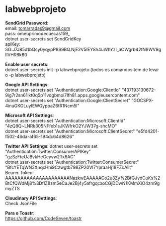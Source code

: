 # labwebprojeto

**SendGrid Password:**   
email: tomarradas9@gmail.com    
pass: omeuprimodecuecas159_    
dotnet user-secrets set SendGridKey <key>  
apiKey: 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    

**Enable user secrets**:  
dotnet user-secrets init -p labwebprojeto (todos os comandos tem de levar o -p labwebprojeto)

**Google API Settings**:  
dotnet user-secrets set "Authentication:Google:ClientId" "437193130672-9ig7r2sn61ikt0q5p11vdgbmoi7lfh81.apps.googleusercontent.com"  
dotnet user-secrets set "Authentication:Google:ClientSecret" "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"   

**Microsoft API Settings**:  
dotnet user-secrets set "Authentication:Microsoft:ClientId" "4zQ8Q~LNRk305NFfeb1sJKWfrkO2YJW37g-shcMO"  
dotnet user-secrets set "Authentication:Microsoft:ClientSecret" "e5fd4201-f502-46da-af65-194dc64d8626"

**Twitter API Settings**: 
dotnet user-secrets set "Authentication:Twitter:ConsumerAPIKey" "gzSzFteUJ8vkHeGcyvw2Tx8AC"  
dotnet user-secrets set "Authentication:Twitter:ConsumerSecret" "BfcYETqWN3XnqxHhi9Czwgtb798ZP20VI7YpraaHj18FZoAlit"  
Bearer Token: AAAAAAAAAAAAAAAAAAAAANazkwEAAAAACo2u3Zy%2BfGJvdCuKs%2BtCfQWdMj8%3DfIZ8zm5eCaJe2Bj4y5afrgqcxoCGjDDwN1KMmXiO4zm9gmyZTS  

**Cloudinary API Settings**:   
Check JsonFile

**Para o Toastr**:   
https://github.com/CodeSeven/toastr  


